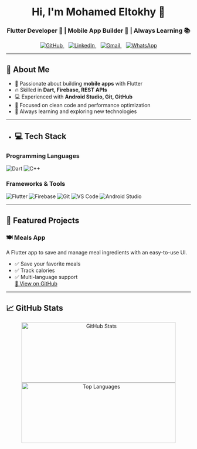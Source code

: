 

<h1 align="center">Hi, I'm Mohamed Eltokhy 👋</h1>
<h3 align="center">Flutter Developer 🧠 | Mobile App Builder 📱 | Always Learning 📚</h3><p align="center">
  <a href="https://github.com/M7medEltokhy">
    <img src="https://img.icons8.com/ios-glyphs/30/000000/github.png" alt="GitHub"/>
  </a>
  &nbsp;&nbsp;
  <a href="https://www.linkedin.com/in/mohamed-eltokhy-">
    <img src="https://img.icons8.com/ios-filled/30/000000/linkedin.png" alt="LinkedIn"/>
  </a>
  &nbsp;&nbsp;
  <a href="mailto:eltokeymohamed444@gmail.com">
    <img src="https://img.icons8.com/ios-glyphs/30/000000/gmail.png" alt="Gmail"/>
  </a>
  &nbsp;&nbsp;
  <a href="https://wa.me/201060052583">
    <img src="https://img.icons8.com/ios-glyphs/30/000000/whatsapp.png" alt="WhatsApp"/>
  </a>
</p>

---

## 🚀 About Me
- 📱 Passionate about building **mobile apps** with Flutter  
- 🔥 Skilled in **Dart, Firebase, REST APIs**  
- 💻 Experienced with **Android Studio, Git, GitHub**  
- 🎯 Focused on clean code and performance optimization  
- 🌱 Always learning and exploring new technologies  

---


- ## 💻 Tech Stack

### Programming Languages
![Dart](https://img.shields.io/badge/Dart-0175C2?style=for-the-badge&logo=dart&logoColor=white)
![C++](https://img.shields.io/badge/C++-00599C?style=for-the-badge&logo=c%2B%2B&logoColor=white)

### Frameworks & Tools
![Flutter](https://img.shields.io/badge/Flutter-02569B?style=for-the-badge&logo=flutter&logoColor=white)
![Firebase](https://img.shields.io/badge/Firebase-FFCA28?style=for-the-badge&logo=firebase&logoColor=black)
![Git](https://img.shields.io/badge/Git-F05032?style=for-the-badge&logo=git&logoColor=white)
![VS Code](https://img.shields.io/badge/VS_Code-007ACC?style=for-the-badge&logo=visual-studio-code&logoColor=white)
![Android Studio](https://img.shields.io/badge/Android%20Studio-3DDC84?style=flat&logo=android%20studio&logoColor=white)


---

## 📂 Featured Projects
### 🍽 Meals App
A Flutter app to save and manage meal ingredients with an easy-to-use UI.  
- ✅ Save your favorite meals  
- ✅ Track calories  
- ✅ Multi-language support  
[🔗 View on GitHub](#)

---

## 📈 GitHub Stats
<p align="center">
  <img src="https://github-readme-stats.vercel.app/api?username=M7medEltokhy&show_icons=true&theme=tokyonight" width="420" height="165" alt="GitHub Stats" />
  <img src="https://github-readme-stats.vercel.app/api/top-langs/?username=M7medEltokhy&layout=compact&theme=tokyonight" width="420" height="165" alt="Top Languages" />
</p>






